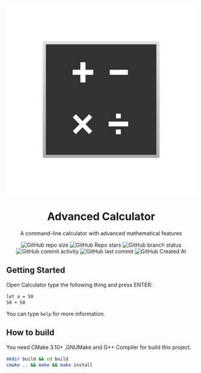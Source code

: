 <div align=center>

![Project Icon](src/icon.png)

# Advanced Calculator

A command-line calculator with advanced mathematical features

![GitHub repo size](https://img.shields.io/github/repo-size/YukariMoe2024/Calculator)
![GitHub Repo stars](https://img.shields.io/github/stars/YukariMoe2024/Calculator?style=flat)
![GitHub branch status](https://img.shields.io/github/checks-status/YukariMoe2024/Calculator/main)
![GitHub commit activity](https://img.shields.io/github/commit-activity/t/YukariMoe2024/Calculator)
![GitHub last commit](https://img.shields.io/github/last-commit/YukariMoe2024/Calculator)
![GitHub Created At](https://img.shields.io/github/created-at/YukariMoe2024/Calculator) 

</div>

## Getting Started

Open Calculator type the following thing and press ENTER:

```
let a = 50
50 + 50
```

You can type `help` for more information.

## How to build

You need CMake 3.10+ ,GNUMake and G++ Compiler for build this project.

```Bash
mkdir build && cd build
cmake .. && make && make install
```